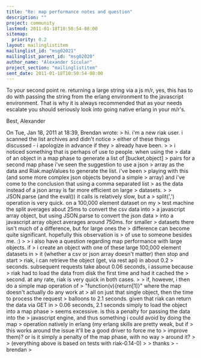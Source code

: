 ```yaml
---
title: "Re: map performance notes and question"
description: ""
project: community
lastmod: 2011-01-18T10:50:54-08:00
sitemap:
  priority: 0.2
layout: mailinglistitem
mailinglist_id: "msg02021"
mailinglist_parent_id: "msg02020"
author_name: "Alexander Sicular"
project_section: "mailinglistitem"
sent_date: 2011-01-18T10:50:54-08:00
---
```



To your second point re. returning a large string via a js m/r, yes,
this has to do with passing the string from the erlang environment to
the javascript environment. That is why it is always recommended that
as your needs escalate you should seriously look into going native
erlang in your m/r's.

Best, Alexander

On Tue, Jan 18, 2011 at 18:39, Brendan  wrote:
&gt; hi. i'm a new riak user. i scanned the list archives and didn't notice
&gt; either of these things discussed - i apologize in advance if they
&gt; already have been.
&gt;
&gt; i noticed something that is perhaps of use to people. when using the
&gt; data of an object in a map phase to generate a list of [bucket,object]
&gt; pairs for a second map phase i've seen the suggestion to use a json
&gt; array as the data and Riak.mapValues to generate the list. i've been
&gt; playing with this (and some more complex json objects beyond a simple
&gt; array) and i've come to the conclusion that using a comma separated list
&gt; as the data instead of a json array is far more efficient on large
&gt; datasets.
&gt;
&gt; JSON.parse (and the eval()) it calls is relatively slow, but a
&gt; split(',') operation is very quick. on a 100,000 element dataset on my
&gt; test machine the split averages about 25ms to convert the csv data into
&gt; a javascript array object, but using JSON.parse to convert the json data
&gt; into a javascript array object averages around 750ms. for smaller
&gt; datasets there isn't much of a difference, but for large ones the
&gt; difference can become quite significant. hopefully this observation is
&gt; of use to someone besides me. :)
&gt;
&gt; i also have a question regarding map performance with large objects. if
&gt; i create an object with one of these large 100,000 element datasets in
&gt; it (whether a csv or json array doesn't matter) then stop and start
&gt; riak, i can retrieve the object (get, via rest api) in about 0.2
&gt; seconds. subsequent requests take about 0.06 seconds, i assume because
&gt; riak had to load the data from disk the first time and had it cached the
&gt; second. at any rate, riak is very quick in both cases.
&gt;
&gt; if, however, i then do a simple map operation of
&gt; "function(v){return[1]}" where the map doesn't actually do any work at
&gt; all on just that single object, then the time to process the request
&gt; balloons to 2.1 seconds. given that riak can return the data via GET in
&gt; 0.06 seconds, 2.1 seconds simply to load the object into a map phase
&gt; seems excessive. is this a penalty for passing the data into the
&gt; javascript engine, and thus something i could avoid by doing the map
&gt; operation natively in erlang (my erlang skills are pretty weak, but if
&gt; this works around the issue it'll be a good driver to force me to
&gt; improve them)? or is it simply a penalty of the map phase, with no way
&gt; around it?
&gt;
&gt; (everything above is based on tests with riak-0.14-0)
&gt;
&gt; thanks
&gt; -brendan
&gt;
